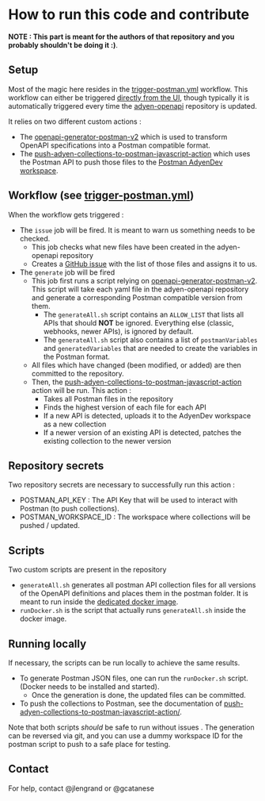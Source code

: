 # How to run this code and contribute

__NOTE : This part is meant for the authors of that repository and you probably shouldn't be doing it :)__.

## Setup

Most of the magic here resides in the [trigger-postman.yml](./.github/workflows/trigger-postman.yml) workflow.
This workflow can either be triggered [directly from the UI](https://github.com/Adyen/adyen-postman/actions/workflows/trigger-postman.yml), though typically it is automatically triggered every time the [adyen-openapi](https://github.com/Adyen/adyen-openapi/blob/main/.github/workflows/notify.yml) repository is updated.


It relies on two different custom actions : 

* The [openapi-generator-postman-v2](https://github.com/gcatanese/openapi-generator-postman-v2) which is used to transform OpenAPI specifications into a Postman compatible format.
* The [push-adyen-collections-to-postman-javascript-action](https://github.com/jlengrand/push-adyen-collections-to-postman-javascript-action/) which uses the Postman API to push those files to the [Postman AdyenDev workspace](https://www.postman.com/adyendev/workspace/adyen-apis/overview).


## Workflow (see [trigger-postman.yml](./.github/workflows/trigger-postman.yml))

When the workflow gets triggered :

* The `issue` job will be fired. It is meant to warn us something needs to be checked.
    * This job checks what new files have been created in the adyen-openapi repository
    * Creates a [GitHub issue](https://github.com/Adyen/adyen-postman/issues) with the list of those files and assigns it to us. 
* The `generate` job will be fired
    * This job first runs a script relying on [openapi-generator-postman-v2](https://github.com/gcatanese/openapi-generator-postman-v2). This script will take each yaml file in the adyen-openapi repository and generate a corresponding Postman compatible version from them.
        * The `generateAll.sh` script contains an `ALLOW_LIST` that lists all APIs that should **NOT** be ignored. Everything else (classic, webhooks, newer APIs), is ignored by default.
        *  The `generateAll.sh` script also contains a list of `postmanVariables` and `generatedVariables` that are needed to create the variables in the Postman format.
    * All files which have changed (been modified, or added) are then committed to the repository. 
    * Then, the [push-adyen-collections-to-postman-javascript-action](https://github.com/jlengrand/push-adyen-collections-to-postman-javascript-action/) action will be run. This action : 
        * Takes all Postman files in the repository
        * Finds the highest version of each file for each API 
        * If a new API is detected, uploads it to the AdyenDev workspace as a new collection
        * If a newer version of an existing API is detected, patches the existing collection to the newer version

## Repository secrets
 
Two repository secrets are necessary to successfully run this action : 

* POSTMAN_API_KEY : The API Key that will be used to interact with Postman (to push collections).
* POSTMAN_WORKSPACE_ID : The workspace where collections will be pushed / updated.

## Scripts

Two custom scripts are present in the repository

* `generateAll.sh` generates all postman API collection files for all versions of the OpenAPI definitions and places them in the postman folder. It is meant to run inside the [dedicated docker image](https://github.com/gcatanese/openapi-generator-postman-v2/).
* `runDocker.sh` is the script that actually runs `generateAll.sh` inside the docker image. 

## Running locally

If necessary, the scripts can be run locally to achieve the same results. 

* To generate Postman JSON files, one can run the `runDocker.sh` script. (Docker needs to be installed and started). 
    * Once the generation is done, the updated files can be committed.
* To push the collections to Postman, see the documentation of [push-adyen-collections-to-postman-javascript-action/](https://github.com/jlengrand/push-adyen-collections-to-postman-javascript-action/).

Note that both scripts _should_ be safe to run without issues . The generation can be reversed via git, and you can use a dummy workspace ID for the postman script to push to a safe place for testing.

## Contact

For help, contact @jlengrand or @gcatanese
